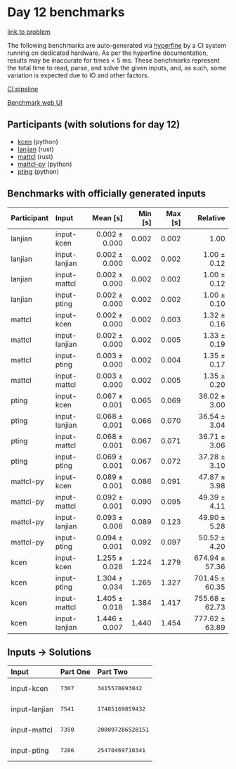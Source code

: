 # Day 12 benchmarks

[link to problem](https://adventofcode.com/2023/day/12)

The following benchmarks are auto-generated via
[hyperfine](https://github.com/sharkdp/hyperfine) by a CI system running on
dedicated hardware. As per the hyperfine documentation, results may be
inaccurate for times < 5 ms. These benchmarks represent the total time to read,
parse, and solve the given inputs, and, as such, some variation is expected due
to IO and other factors.

[CI pipeline](http://ci.papercode.net:8080/teams/main/pipelines/aoc2023)

[Benchmark web UI](https://aoc.ancalagon.black)


## Participants (with solutions for day 12)

- [kcen](https://github.com/kcen/aoc2023) (python)
- [lanjian](https://github.com/lanjian/aoc-2023) (rust)
- [mattcl](https://github.com/mattcl/aoc2023) (rust)
- [mattcl-py](https://github.com/mattcl/aoc2023-py) (python)
- [pting](https://github.com/pting/aoc2023) (python)


## Benchmarks with officially generated inputs

| Participant | Input | Mean [s] | Min [s] | Max [s] | Relative |
|:---|:---|---:|---:|---:|---:|
| lanjian | input-kcen | 0.002 ± 0.000 | 0.002 | 0.002 | 1.00 |
| lanjian | input-lanjian | 0.002 ± 0.000 | 0.002 | 0.002 | 1.00 ± 0.12 |
| lanjian | input-mattcl | 0.002 ± 0.000 | 0.002 | 0.002 | 1.00 ± 0.12 |
| lanjian | input-pting | 0.002 ± 0.000 | 0.002 | 0.002 | 1.00 ± 0.10 |
| mattcl | input-kcen | 0.002 ± 0.000 | 0.002 | 0.003 | 1.32 ± 0.16 |
| mattcl | input-lanjian | 0.002 ± 0.000 | 0.002 | 0.005 | 1.33 ± 0.19 |
| mattcl | input-pting | 0.003 ± 0.000 | 0.002 | 0.004 | 1.35 ± 0.17 |
| mattcl | input-mattcl | 0.003 ± 0.000 | 0.002 | 0.005 | 1.35 ± 0.20 |
| pting | input-kcen | 0.067 ± 0.001 | 0.065 | 0.069 | 36.02 ± 3.00 |
| pting | input-lanjian | 0.068 ± 0.001 | 0.066 | 0.070 | 36.54 ± 3.04 |
| pting | input-mattcl | 0.068 ± 0.001 | 0.067 | 0.071 | 36.71 ± 3.06 |
| pting | input-pting | 0.069 ± 0.001 | 0.067 | 0.072 | 37.28 ± 3.10 |
| mattcl-py | input-kcen | 0.089 ± 0.001 | 0.086 | 0.091 | 47.87 ± 3.98 |
| mattcl-py | input-mattcl | 0.092 ± 0.001 | 0.090 | 0.095 | 49.39 ± 4.11 |
| mattcl-py | input-lanjian | 0.093 ± 0.006 | 0.089 | 0.123 | 49.90 ± 5.28 |
| mattcl-py | input-pting | 0.094 ± 0.001 | 0.092 | 0.097 | 50.52 ± 4.20 |
| kcen | input-kcen | 1.255 ± 0.028 | 1.224 | 1.279 | 674.94 ± 57.36 |
| kcen | input-pting | 1.304 ± 0.034 | 1.265 | 1.327 | 701.45 ± 60.35 |
| kcen | input-mattcl | 1.405 ± 0.018 | 1.384 | 1.417 | 755.68 ± 62.73 |
| kcen | input-lanjian | 1.446 ± 0.007 | 1.440 | 1.454 | 777.62 ± 63.89 |


## Inputs -> Solutions

| Input | Part One | Part Two |
|:---|:---|:---|
|input-kcen|<pre>7307</pre>|<pre>3415570893842</pre>|
|input-lanjian|<pre>7541</pre>|<pre>17485169859432</pre>|
|input-mattcl|<pre>7350</pre>|<pre>200097286528151</pre>|
|input-pting|<pre>7286</pre>|<pre>25470469710341</pre>|